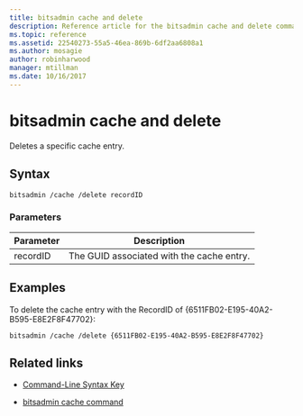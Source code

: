 ```yaml
---
title: bitsadmin cache and delete
description: Reference article for the bitsadmin cache and delete command, which deletes a specific cache entry.
ms.topic: reference
ms.assetid: 22540273-55a5-46ea-869b-6df2aa6808a1
ms.author: mosagie
author: robinharwood
manager: mtillman
ms.date: 10/16/2017
---
```


# bitsadmin cache and delete

Deletes a specific cache entry.

## Syntax

```
bitsadmin /cache /delete recordID
```

### Parameters

| Parameter | Description |
| -------------- | -------------- |
| recordID | The GUID associated with the cache entry. |

## Examples

To delete the cache entry with the RecordID of {6511FB02-E195-40A2-B595-E8E2F8F47702}:

```
bitsadmin /cache /delete {6511FB02-E195-40A2-B595-E8E2F8F47702}
```

## Related links

- [Command-Line Syntax Key](command-line-syntax-key.md)

- [bitsadmin cache command](bitsadmin-cache.md)
